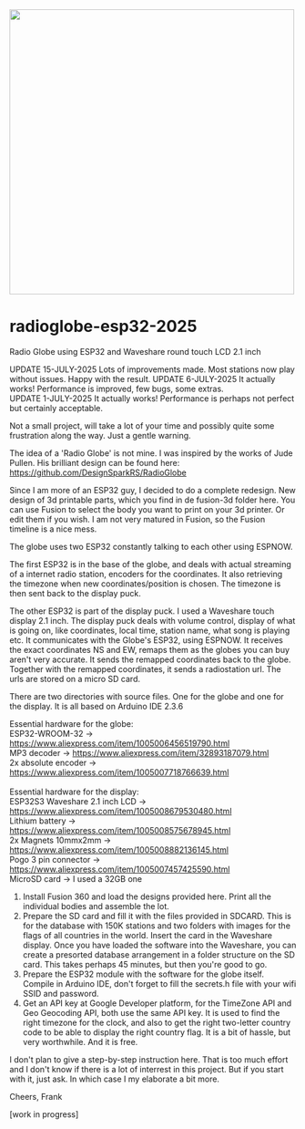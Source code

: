 <img src="/images/IMG_3491.JPG" width="500">

# radioglobe-esp32-2025
Radio Globe using ESP32 and Waveshare round touch LCD 2.1 inch

UPDATE 15-JULY-2025 Lots of improvements made. Most stations now play without issues. Happy with the result. 
UPDATE 6-JULY-2025 It actually works! Performance is improved, few bugs, some extras. <br>
UPDATE 1-JULY-2025 It actually works! Performance is perhaps not perfect but certainly acceptable.

Not a small project, will take a lot of your time and possibly quite some frustration along the way. Just a gentle warning.

The idea of a 'Radio Globe' is not mine. I was inspired by the works of Jude Pullen. His brilliant design can be found here:
https://github.com/DesignSparkRS/RadioGlobe

Since I am more of an ESP32 guy, I decided to do a complete redesign. New design of 3d printable parts, which you find in de fusion-3d folder here.
You can use Fusion to select the body you want to print on your 3d printer. Or edit them if you wish. I am not very matured in Fusion, so the Fusion timeline is a nice mess.

The globe uses two ESP32 constantly talking to each other using ESPNOW. 

The first ESP32 is in the base of the globe, and deals with actual streaming of a internet radio station, encoders for the coordinates.
It also retrieving the timezone when new coordinates/position is chosen. The timezone is then sent back to the display puck.

The other ESP32 is part of the display puck. I used a Waveshare touch display 2.1 inch. The display puck deals
with volume control, display of what is going on, like coordinates, local time, station name, what song is playing etc. 
It communicates with the Globe's ESP32, using ESPNOW. It receives the exact coordinates NS and EW, remaps them 
as the globes you can buy aren't very accurate. It sends the remapped coordinates back to the globe. Together with the
remapped coordinates, it sends a radiostation url. The urls are stored on a micro SD card. 

There are two directories with source files. One for the globe and one for the display. It is all based on Arduino IDE 2.3.6 

Essential hardware for the globe:<br/>
ESP32-WROOM-32 -> https://www.aliexpress.com/item/1005006456519790.html<br/>
MP3 decoder -> https://www.aliexpress.com/item/32893187079.html<br/>
2x absolute encoder -> https://www.aliexpress.com/item/1005007718766639.html<br/>
<br/>
Essential hardware for the display:<br/>
ESP32S3 Waveshare 2.1 inch LCD -> https://www.aliexpress.com/item/1005008679530480.html<br/>
Lithium battery -> https://www.aliexpress.com/item/1005008575678945.html<br/>
2x Magnets 10mmx2mm -> https://www.aliexpress.com/item/1005008882136145.html<br/>
Pogo 3 pin connector -> https://www.aliexpress.com/item/1005007457425590.html<br/> 
MicroSD card -> I used a 32GB one<br/>

1) Install Fusion 360 and load the designs provided here. Print all the individual bodies and assemble the lot.
2) Prepare the SD card and fill it with the files provided in SDCARD. This is for the database with 150K stations and two folders with images for the flags of all countries in the world. Insert the card in the Waveshare display. Once you have loaded the software into the Waveshare, you can create a presorted database arrangement in a folder structure on the SD card. This takes perhaps 45 minutes, but then you're good to go.
3) Prepare the ESP32 module with the software for the globe itself. Compile in Arduino IDE, don't forget to fill the secrets.h file with your wifi SSID and password.
4) Get an API key at Google Developer platform, for the TimeZone API and Geo Geocoding API, both use the same API key. It is used to find the right timezone for the clock, and also to get the right two-letter country code to be able to display the right country flag. It is a bit of hassle, but very worthwhile. And it is free.

I don't plan to give a step-by-step instruction here. That is too much effort and I don't know if there is a lot of interrest in this project. But if you start with it, just ask. In which case I my elaborate a bit more.

Cheers,
Frank














[work in progress]



